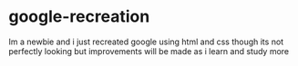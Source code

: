 # google-recreation
Im a newbie and i just recreated google using html and css
though its not perfectly looking but improvements will be made as i learn and study more
